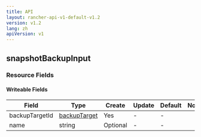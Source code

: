 ```yaml
---
title: API
layout: rancher-api-v1-default-v1.2
version: v1.2
lang: zh
apiVersion: v1
---
```


## snapshotBackupInput



### Resource Fields

#### Writeable Fields

Field | Type | Create | Update | Default | Notes
---|---|---|---|---|---
backupTargetId | [backupTarget]({{site.baseurl}}/rancher/{{page.version}}/{{page.lang}}/api/{{page.apiVersion}}/api-resources/backupTarget/) | Yes | - | - | 
name | string | Optional | - | - | 



<br>
